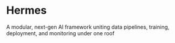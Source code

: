 # Hermes
A modular, next-gen AI framework uniting data pipelines, training, deployment, and monitoring under one roof
